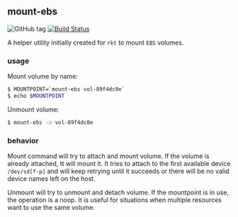 ## mount-ebs

![GitHub tag](https://img.shields.io/github/tag/monder/mount-ebs.svg?style=flat-square)
[![Build Status](https://img.shields.io/travis/monder/mount-ebs.svg?style=flat-square)](https://travis-ci.org/monder/mount-ebs)

A helper utility initially created for `rkt` to mount `EBS` volumes.

### usage

Mount volume by name:
```bash
$ MOUNTPOINT=`mount-ebs vol-89f4dc0e`
$ echo $MOUNTPOINT
```

Unmount volume:
```bash
$ mount-ebs -u vol-89f4dc0e
```

### behavior

Mount command will try to attach and mount volume. If the volume is already attached, tt will mount it. It tries to attach to the first available device `/dev/sd[f-p]` and will keep retrying until it succeeds or there will be no valid device names left on the host.

Unmount will try to unmount and detach volume. If the mountpoint is in use, the operation is a noop. It is useful for situations when multiple resources want to use the same volume.
